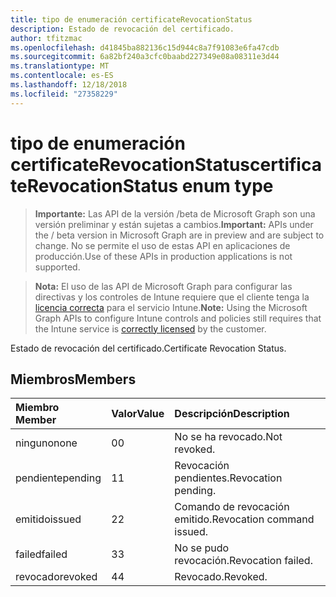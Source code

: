 ```yaml
---
title: tipo de enumeración certificateRevocationStatus
description: Estado de revocación del certificado.
author: tfitzmac
ms.openlocfilehash: d41845ba882136c15d944c8a7f91083e6fa47cdb
ms.sourcegitcommit: 6a82bf240a3cfc0baabd227349e08a08311e3d44
ms.translationtype: MT
ms.contentlocale: es-ES
ms.lasthandoff: 12/18/2018
ms.locfileid: "27358229"
---
```

# <a name="certificaterevocationstatus-enum-type"></a><span data-ttu-id="76ce7-103">tipo de enumeración certificateRevocationStatus</span><span class="sxs-lookup"><span data-stu-id="76ce7-103">certificateRevocationStatus enum type</span></span>

> <span data-ttu-id="76ce7-104">**Importante:** Las API de la versión /beta de Microsoft Graph son una versión preliminar y están sujetas a cambios.</span><span class="sxs-lookup"><span data-stu-id="76ce7-104">**Important:** APIs under the / beta version in Microsoft Graph are in preview and are subject to change.</span></span> <span data-ttu-id="76ce7-105">No se permite el uso de estas API en aplicaciones de producción.</span><span class="sxs-lookup"><span data-stu-id="76ce7-105">Use of these APIs in production applications is not supported.</span></span>

> <span data-ttu-id="76ce7-106">**Nota:** El uso de las API de Microsoft Graph para configurar las directivas y los controles de Intune requiere que el cliente tenga la [licencia correcta](https://go.microsoft.com/fwlink/?linkid=839381) para el servicio Intune.</span><span class="sxs-lookup"><span data-stu-id="76ce7-106">**Note:** Using the Microsoft Graph APIs to configure Intune controls and policies still requires that the Intune service is [correctly licensed](https://go.microsoft.com/fwlink/?linkid=839381) by the customer.</span></span>

<span data-ttu-id="76ce7-107">Estado de revocación del certificado.</span><span class="sxs-lookup"><span data-stu-id="76ce7-107">Certificate Revocation Status.</span></span>
## <a name="members"></a><span data-ttu-id="76ce7-108">Miembros</span><span class="sxs-lookup"><span data-stu-id="76ce7-108">Members</span></span>
|<span data-ttu-id="76ce7-109">Miembro	</span><span class="sxs-lookup"><span data-stu-id="76ce7-109">Member</span></span>|<span data-ttu-id="76ce7-110">Valor</span><span class="sxs-lookup"><span data-stu-id="76ce7-110">Value</span></span>|<span data-ttu-id="76ce7-111">Descripción</span><span class="sxs-lookup"><span data-stu-id="76ce7-111">Description</span></span>|
|:---|:---|:---|
|<span data-ttu-id="76ce7-112">ninguno</span><span class="sxs-lookup"><span data-stu-id="76ce7-112">none</span></span>|<span data-ttu-id="76ce7-113">0</span><span class="sxs-lookup"><span data-stu-id="76ce7-113">0</span></span>|<span data-ttu-id="76ce7-114">No se ha revocado.</span><span class="sxs-lookup"><span data-stu-id="76ce7-114">Not revoked.</span></span>|
|<span data-ttu-id="76ce7-115">pendiente</span><span class="sxs-lookup"><span data-stu-id="76ce7-115">pending</span></span>|<span data-ttu-id="76ce7-116">1</span><span class="sxs-lookup"><span data-stu-id="76ce7-116">1</span></span>|<span data-ttu-id="76ce7-117">Revocación pendientes.</span><span class="sxs-lookup"><span data-stu-id="76ce7-117">Revocation pending.</span></span>|
|<span data-ttu-id="76ce7-118">emitido</span><span class="sxs-lookup"><span data-stu-id="76ce7-118">issued</span></span>|<span data-ttu-id="76ce7-119">2</span><span class="sxs-lookup"><span data-stu-id="76ce7-119">2</span></span>|<span data-ttu-id="76ce7-120">Comando de revocación emitido.</span><span class="sxs-lookup"><span data-stu-id="76ce7-120">Revocation command issued.</span></span>|
|<span data-ttu-id="76ce7-121">failed</span><span class="sxs-lookup"><span data-stu-id="76ce7-121">failed</span></span>|<span data-ttu-id="76ce7-122">3</span><span class="sxs-lookup"><span data-stu-id="76ce7-122">3</span></span>|<span data-ttu-id="76ce7-123">No se pudo revocación.</span><span class="sxs-lookup"><span data-stu-id="76ce7-123">Revocation failed.</span></span>|
|<span data-ttu-id="76ce7-124">revocado</span><span class="sxs-lookup"><span data-stu-id="76ce7-124">revoked</span></span>|<span data-ttu-id="76ce7-125">4</span><span class="sxs-lookup"><span data-stu-id="76ce7-125">4</span></span>|<span data-ttu-id="76ce7-126">Revocado.</span><span class="sxs-lookup"><span data-stu-id="76ce7-126">Revoked.</span></span>|





